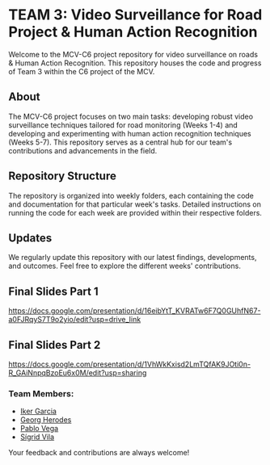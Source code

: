# TEAM 3: Video Surveillance for Road Project & Human Action Recognition

Welcome to the MCV-C6 project repository for video surveillance on roads & Human Action Recognition. This repository houses the code and progress of Team 3 within the C6 project of the MCV.

## About
The MCV-C6 project focuses on two main tasks: developing robust video surveillance techniques tailored for road monitoring (Weeks 1-4) and developing and experimenting with human action recognition techniques (Weeks 5-7). This repository serves as a central hub for our team's contributions and advancements in the field.

## Repository Structure
The repository is organized into weekly folders, each containing the code and documentation for that particular week's tasks. Detailed instructions on running the code for each week are provided within their respective folders.

## Updates
We regularly update this repository with our latest findings, developments, and outcomes. Feel free to explore the different weeks' contributions.

## Final Slides Part 1
https://docs.google.com/presentation/d/16eibYtT_KVRATw6F7Q0GUhfN67-a0FJRqyS7T9o2yio/edit?usp=drive_link

## Final Slides Part 2
https://docs.google.com/presentation/d/1VhWkKxisd2LmTQfAK9JOti0n-R_GAiNnpqBzoEu6x0M/edit?usp=sharing


### Team Members:
- [Iker Garcia](https://github.com/ikergf)
- [Georg Herodes](https://github.com/gherodessupplai)
- [Pablo Vega](https://github.com/Pablesky)
- [Sígrid Vila](https://github.com/siiigrid)

Your feedback and contributions are always welcome!
